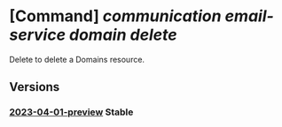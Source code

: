 # [Command] _communication email-service domain delete_

Delete to delete a Domains resource.

## Versions

### [2023-04-01-preview](/Resources/mgmt-plane/L3N1YnNjcmlwdGlvbnMve30vcmVzb3VyY2Vncm91cHMve30vcHJvdmlkZXJzL21pY3Jvc29mdC5jb21tdW5pY2F0aW9uL2VtYWlsc2VydmljZXMve30vZG9tYWlucy97fQ==/2023-04-01-preview.xml) **Stable**

<!-- mgmt-plane /subscriptions/{}/resourcegroups/{}/providers/microsoft.communication/emailservices/{}/domains/{} 2023-04-01-preview -->
